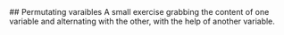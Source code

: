 <div aling="center">
## Permutating varaibles
A small exercise grabbing the content of one variable and alternating with the other, with the help of another variable.
